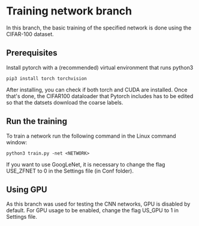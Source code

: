 # Training network branch
In this branch, the basic training of the specified network is done using the CIFAR-100 dataset.


## Prerequisites
Install pytorch with a (recommended) virtual environment that runs python3
```
pip3 install torch torchvision
```
After installing, you can check if both torch and CUDA are installed. Once that's done, the CIFAR100 dataloader that Pytorch includes has to be edited so that the datsets download the coarse labels. 

## Run the training
To train a network run the following command in the Linux command window:
```
python3 train.py -net <NETWORK>
```
If you want to use GoogLeNet, it is necessary to change the flag USE_ZFNET to 0 in the Settings file (in Conf folder). 

## Using GPU

As this branch was used for testing the CNN networks, GPU is disabled by default. For GPU usage to be enabled, change the flag US_GPU to 1 in Settings file. 
